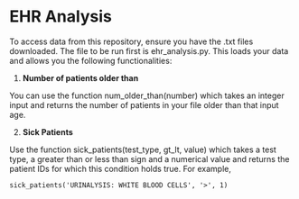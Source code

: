 # EHR Analysis

To access data from this repository, ensure you have the .txt files downloaded. The file to be run first is ehr_analysis.py. This loads your data and allows you the following functionalities:


1. **Number of patients older than**

You can use the function num_older_than(number) which takes an integer input and returns the number of patients in your file older than that input age.

2. **Sick Patients**

Use the function sick_patients(test_type, gt_lt, value) which takes a test type, a greater than or less than sign and a numerical value and returns the patient IDs for which this condition holds true. For example,

```sick_patients('URINALYSIS: WHITE BLOOD CELLS', '>', 1)```


